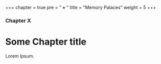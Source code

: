 +++
chapter = true
pre = "<b> + </b>"
title = "Memory Palaces"
weight = 5
+++

### Chapter X

# Some Chapter title

Lorem Ipsum.